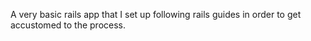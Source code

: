 A very basic rails app that I set up following rails guides in order to get accustomed to the process.
